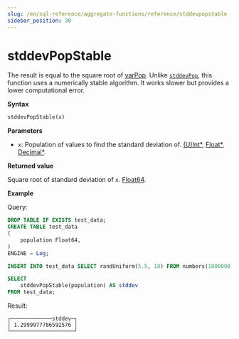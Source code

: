 ```yaml
---
slug: /en/sql-reference/aggregate-functions/reference/stddevpopstable
sidebar_position: 30
---
```


# stddevPopStable

The result is equal to the square root of [varPop](../../../sql-reference/aggregate-functions/reference/varpop.md). Unlike [`stddevPop`](../reference/stddevpop.md), this function uses a numerically stable algorithm. It works slower but provides a lower computational error.

**Syntax**

```sql
stddevPopStable(x)
```

**Parameters**

- `x`: Population of values to find the standard deviation of. [(U)Int*](../../data-types/int-uint.md), [Float*](../../data-types/float.md), [Decimal*](../../data-types/decimal.md).

**Returned value**

Square root of standard deviation of `x`. [Float64](../../data-types/float.md).

**Example**

Query:

```sql
DROP TABLE IF EXISTS test_data;
CREATE TABLE test_data
(
    population Float64,
)
ENGINE = Log;

INSERT INTO test_data SELECT randUniform(5.5, 10) FROM numbers(1000000)

SELECT
    stddevPopStable(population) AS stddev
FROM test_data;
```

Result:

```response
┌─────────────stddev─┐
│ 1.2999977786592576 │
└────────────────────┘
```
